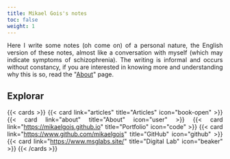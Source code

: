 ```yaml
---
title: Mikael Gois's notes
toc: false
weight: 1
---
```


<style>body {text-align: justify}</style>
Here I write some notes (oh come on) of a personal nature, 
the English version of these notes, 
almost like a conversation with myself (which may indicate symptoms of schizophrenia). 
The writing is informal and occurs without constancy, 
if you are interested in knowing more and understanding why this is so, 
read the "[About](about)" page.

## Explorar

{{< cards >}}
    {{< card link="articles" title="Articles" icon="book-open" >}}
    {{< card link="about" title="About" icon="user" >}}
    {{< card link="https://mikaelgois.github.io" title="Portfolio" icon="code" >}}
    {{< card link="https://www.github.com/mikaelgois" title="GitHub" icon="github" >}}
    {{< card link="https://www.msglabs.site/" title="Digital Lab" icon="beaker" >}}
{{< /cards >}}

<!-- ## Documentation

For more information, visit [Hextra](https://imfing.github.io/hextra). -->
